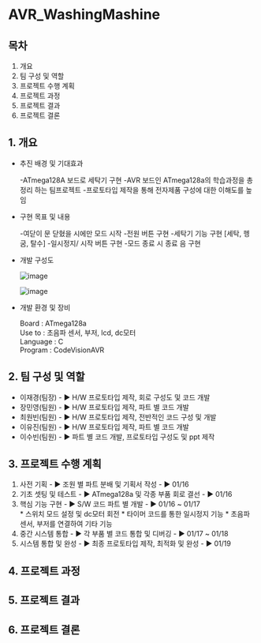 # AVR_WashingMashine

## 목차
   
01. 개요
02. 팀 구성 및 역할
03. 프로젝트 수행 계획
04. 프로젝트 과정
05. 프로젝트 결과
06. 프로젝트 결론

   
## 1. 개요
   
* 추진 배경 및 기대효과
  
  -ATmega128A 보드로 세탁기 구현
  -AVR 보드인 ATmega128a의 학습과정을 총정리 하는 팀프로젝트
  -프로토타입 제작을 통해 전자제품 구성에 대한 이해도를 높임
   

* 구현 목표 및 내용
  
  -여닫이 문 닫혔을 시에만 모드 시작
  -전원 버튼 구현
  -세탁기 기능 구현 [세탁, 헹굼, 탈수]
  -일시정지/ 시작 버튼 구현
  -모드 종료 시 종료 음 구현

  
* 개발 구성도
  
  ![image](https://github.com/subin111/AVR_WashingMashine/assets/143717650/45bfce79-039c-4151-9fff-d62b2994d9d4)


  ![image](https://github.com/subin111/AVR_WashingMashine/assets/143717650/f457467f-6167-4546-a495-c93cb839f5eb)

   
* 개발 환경 및 장비
   
  Board : ATmega128a   
  Use to : 초음파 센서, 부저, lcd, dc모터    
  Language : C    
  Program : CodeVisionAVR     

     
## 2. 팀 구성 및 역할
   
* 이재경(팀장) - ▶ H/W  프로토타입 제작, 회로 구성도 및 코드 개발
* 장민영(팀원) - ▶ H/W  프로토타입 제작, 파트 별 코드 개발
* 최원빈(팀원) - ▶ H/W  프로토타입 제작, 전반적인 코드 구성 및  개발
* 이유진(팀원) - ▶ H/W  프로토타입 제작, 파트 별 코드 개발
* 이수빈(팀원) - ▶ 파트 별 코드 개발, 프로토타입 구성도 및 ppt 제작

   
## 3. 프로젝트 수행 계획

1. 사전 기획 - ▶ 조원 별 파트 분배 및 기획서 작성 - ▶ 01/16
2. 기초 셋팅 및 테스트 - ▶ ATmega128a 및 각종 부품 회로 결선 - ▶ 01/16
3. 핵심 기능 구현 - ▶ S/W 코드 파트 별 개발 - ▶ 01/16 ~ 01/17   
                     * 스위치 모드 설정 및 dc모터 회전
                     * 타이머 코드를 통한 일시정지 기능
                     * 초음파 센서, 부저를 연결하여 기타 기능
4. 중간 시스템 통합 - ▶ 각 부품 별 코드 통합 및 디버깅 - ▶ 01/17 ~ 01/18
5. 시스템 통합 및 완성 - ▶ 최종 프로토타입 제작, 최적화 및 완성 - ▶ 01/19
   
## 4. 프로젝트 과정
## 5. 프로젝트 결과
## 6. 프로젝트 결론

   



